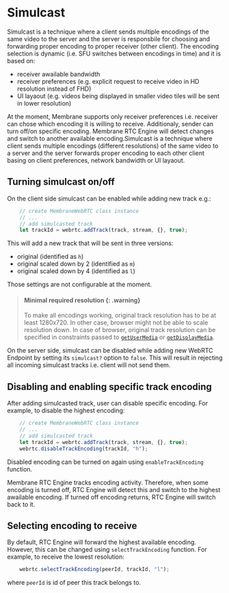 # Simulcast

Simulcast is a technique where a client sends multiple encodings of the same video to the server and the server is responsbile for choosing and forwarding proper encoding to proper receiver (other client). The encoding selection is dynamic (i.e. SFU switches between encodings in time) and it is based on:

* receiver awailable bandwidth
* receiver preferences (e.g. explicit request to receive video in HD resolution instead of FHD)
* UI layaout (e.g. videos being displayed in smaller video tiles will be sent in lower resolution)

At the moment, Membrane supports only receiver preferences i.e. receiver can chose which encoding it is willing to receive. Additionaly, sender can turn off/on specific encoding. Membrane RTC Engine will detect changes and switch to another available encoding.Simulcast is a technique where client sends multiple encodings (different resolutions) of the same
video to a server and the server forwards proper encoding to each other client basing on 
client preferences, network bandwidth or UI layaout.

## Turning simulcast on/off

On the client side simulcast can be enabled while adding new track e.g.:

```ts
    // create MembraneWebRTC class instance
    // ...
    // add simulcasted track
    let trackId = webrtc.addTrack(track, stream, {}, true);
```

This will add a new track that will be sent in three versions:
* original (identified as `h`)
* original scaled down by 2 (identified as `m`)
* original scaled down by 4 (identified as `l`)

Those settings are not configurable at the moment.

> #### Minimal required resolution {: .warning}
>
> To make all encodings working, original track resolution has to be at least 1280x720.
> In other case, browser might not be able to scale resolution down.
> In case of browser, original track resolution can be specified in constraints
> passed to [`getUserMedia`](https://developer.mozilla.org/en-US/docs/Web/API/MediaDevices/getUserMedia) 
> or [`getDisplayMedia`](https://developer.mozilla.org/en-US/docs/Web/API/MediaDevices/getDisplayMedia).

On the server side, simulcast can be disabled while adding new WebRTC Endpoint by setting its `simulcast?` 
option to `false`.
This will result in rejecting all incoming simulcast tracks i.e. client will not send them.

## Disabling and enabling specific track encoding

After adding simulcasted track, user can disable specific encoding.
For example, to disable the highest encoding:

```ts
    // create MembraneWebRTC class instance
    // ...
    // add simulcasted track
    let trackId = webrtc.addTrack(track, stream, {}, true);
    webrtc.disableTrackEncoding(trackId, "h");
```

Disabled encoding can be turned on again using `enableTrackEncoding` function.

Membrane RTC Engine tracks encoding activity. 
Therefore, when some encoding is turned off, RTC Engine will detect this and switch to 
the highest awailable encoding.
If turned off encoding returns, RTC Engine will switch back to it.

## Selecting encoding to receive

By default, RTC Engine will forward the highest available encoding.
However, this can be changed using `selectTrackEncoding` function.
For example, to receive the lowest resolution:

```ts
    webrtc.selectTrackEncoding(peerId, trackId, "l");
```

where `peerId` is id of peer this track belongs to.
